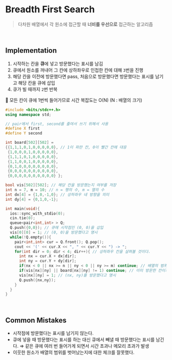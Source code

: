 # Breadth First Search

> 다차원 배열에서 각 원소에 접근할 때 **너비를 우선으로** 접근하는 알고리즘

<br/>

## Implementation

1. 시작하는 칸을 **큐**에 넣고 방문했다는 표시를 남김
2. 큐에서 원소를 꺼내어 그 칸에 상하좌우로 인접한 칸에 대해 `3`번을 진행
3. 해당 칸을 이전에 방문했다면 pass, 처음으로 방문했다면 방문했다는 표시를 남기고 해당 칸을 큐에 삽입
4. 큐가 빌 때까지 `2`번 반복

💛 모든 칸이 큐에 1번씩 들어가므로 시간 복잡도는 O(N) (N : 배열의 크기)

```cpp
#include <bits/stdc++.h>
using namespace std;

// pair에서 first, second를 줄여서 쓰기 위해서 사용
#define X first
#define Y second

int board[502][502] =
{{1,1,1,0,1,0,0,0,0,0}, // 1이 파란 칸, 0이 빨간 칸에 대응
 {1,0,0,0,1,0,0,0,0,0},
 {1,1,1,0,1,0,0,0,0,0},
 {1,1,0,0,1,0,0,0,0,0},
 {0,1,0,0,0,0,0,0,0,0},
 {0,0,0,0,0,0,0,0,0,0},
 {0,0,0,0,0,0,0,0,0,0} };

bool vis[502][502]; // 해당 칸을 방문했는지 여부를 저장
int n = 7, m = 10; // n = 행의 수, m = 열의 수
int dx[4] = {1,0,-1,0}; // 상하좌우 네 방향을 의미
int dy[4] = {0,1,0,-1};

int main(void){
  ios::sync_with_stdio(0);
  cin.tie(0);
  queue<pair<int,int> > Q;
  Q.push({0,0}); // 큐에 시작점인 (0, 0)을 삽입
  vis[0][0] = 1; // (0, 0)을 방문했다고 명시
  while(!Q.empty()){
    pair<int,int> cur = Q.front(); Q.pop();
    cout << '(' << cur.X << ", " << cur.Y << ") -> ";
    for(int dir = 0; dir < 4; dir++){ // 상하좌우 칸을 살펴볼 것이다.
      int nx = cur.X + dx[dir];
      int ny = cur.Y + dy[dir];
      if(nx < 0 || nx >= n || ny < 0 || ny >= m) continue; // 배열의 범위 밖일 경우
      if(vis[nx][ny] || board[nx][ny] != 1) continue; // 이미 방문한 칸이거나 파란 칸이 아닐 경우
      vis[nx][ny] = 1; // (nx, ny)를 방문했다고 명시
      Q.push({nx,ny});
    }
  }
}
```

<br/>

## Common Mistakes

- 시작점에 방문했다는 표시를 남기지 않는다.
- 큐에 넣을 때 방문했다는 표시를 하는 대신 큐에서 빼낼 때 방문했다는 표시를 남긴다.
  ⇒ 같은 큐에 여러 번 들어가게 되면서 시간 초과나 메모리 초과가 발생
- 이웃한 원소가 배열의 범위를 벗어났는지에 대한 체크를 잘못했다.
